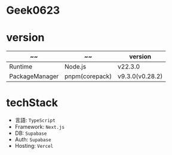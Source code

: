 # Geek0623

# version
| ~~             | ~~             | version         |
| -------------- | -------------- | --------------- |
| Runtime        | Node.js        | v22.3.0         |
| PackageManager | pnpm(corepack) | v9.3.0(v0.28.2) |

# techStack
- 言語: `TypeScript`
- Framework: `Next.js`
- DB: `Supabase`
- Auth: `Supabase`
- Hosting: `Vercel`